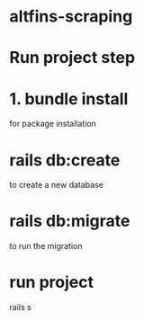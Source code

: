 # altfins-scraping

# Run project step

# 1. bundle install

for package installation

# rails db:create

to create a new database

# rails db:migrate

to run the migration

# run project

rails s
